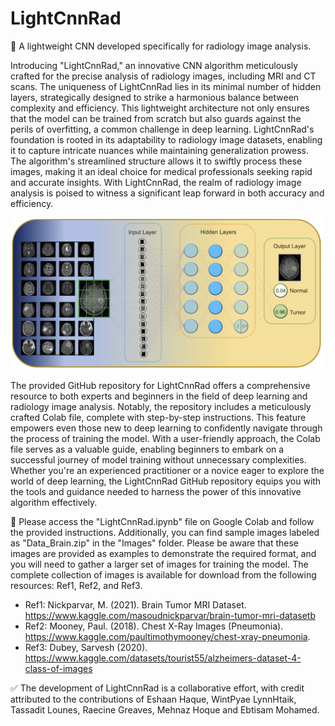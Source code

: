 # LightCnnRad

:diamond_shape_with_a_dot_inside: A lightweight CNN developed specifically for radiology image analysis.

Introducing "LightCnnRad," an innovative CNN algorithm meticulously crafted for the precise analysis of radiology images, including MRI and CT scans. The uniqueness of LightCnnRad lies in its minimal number of hidden layers, strategically designed to strike a harmonious balance between complexity and efficiency. This lightweight architecture not only ensures that the model can be trained from scratch but also guards against the perils of overfitting, a common challenge in deep learning. LightCnnRad's foundation is rooted in its adaptability to radiology image datasets, enabling it to capture intricate nuances while maintaining generalization prowess. The algorithm's streamlined structure allows it to swiftly process these images, making it an ideal choice for medical professionals seeking rapid and accurate insights. With LightCnnRad, the realm of radiology image analysis is poised to witness a significant leap forward in both accuracy and efficiency.

<img src="https://github.com/PKhosravi-CityTech/LightCnnRad/blob/main/Images/LightCnnRad.png" width="500" />

The provided GitHub repository for LightCnnRad offers a comprehensive resource to both experts and beginners in the field of deep learning and radiology image analysis. Notably, the repository includes a meticulously crafted Colab file, complete with step-by-step instructions. This feature empowers even those new to deep learning to confidently navigate through the process of training the model. With a user-friendly approach, the Colab file serves as a valuable guide, enabling beginners to embark on a successful journey of model training without unnecessary complexities. Whether you're an experienced practitioner or a novice eager to explore the world of deep learning, the LightCnnRad GitHub repository equips you with the tools and guidance needed to harness the power of this innovative algorithm effectively.

:diamond_shape_with_a_dot_inside: Please access the "LightCnnRad.ipynb" file on Google Colab and follow the provided instructions. Additionally, you can find sample images labeled as "Data_Brain.zip" in the "Images" folder. Please be aware that these images are provided as examples to demonstrate the required format, and you will need to gather a larger set of images for training the model. The complete collection of images is available for download from the following resources: Ref1, Ref2, and Ref3.

- Ref1: Nickparvar, M. (2021). Brain Tumor MRI Dataset. https://www.kaggle.com/masoudnickparvar/brain-tumor-mri-datasetb
- Ref2: Mooney, Paul. (2018). Chest X-Ray Images (Pneumonia). https://www.kaggle.com/paultimothymooney/chest-xray-pneumonia.
- Ref3: Dubey, Sarvesh (2020). https://www.kaggle.com/datasets/tourist55/alzheimers-dataset-4-class-of-images

:white_check_mark: The development of LightCnnRad is a collaborative effort, with credit attributed to the contributions of Eshaan Haque, WintPyae LynnHtaik, Tassadit Lounes, Raecine Greaves, Mehnaz Hoque and Ebtisam Mohamed.



